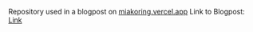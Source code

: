 Repository used in a blogpost on [miakoring.vercel.app](miakoring.vercel.app)
Link to Blogpost: [Link]()

